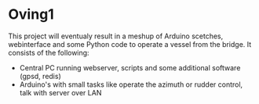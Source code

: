 # Oving1

This project will eventualy result in a meshup of Arduino scetches, webinterface and some Python code to operate a vessel from the bridge. It consists of the following:

  - Central PC running webserver, scripts and some additional software (gpsd, redis)
  - Arduino's with small tasks like operate the azimuth or rudder control, talk with server over LAN